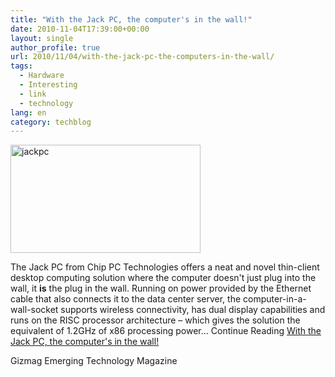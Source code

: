 ```yaml
---
title: "With the Jack PC, the computer's in the wall!"
date: 2010-11-04T17:39:00+00:00
layout: single
author_profile: true
url: 2010/11/04/with-the-jack-pc-the-computers-in-the-wall/
tags:
  - Hardware
  - Interesting
  - link
  - technology
lang: en
category: techblog
---
```

[<img title="jackpc" border="0" alt="jackpc" src="http://lh3.ggpht.com/_vaUVXcmC3OI/TNLoxFrUBPI/AAAAAAAADCI/IXmU_YeZugo/jackpc_thumb.jpg?imgmax=800" width="304" height="173" />](http://lh5.ggpht.com/_vaUVXcmC3OI/TNLovl7c74I/AAAAAAAADCE/qJt6eRjhznM/s1600-h/jackpc%5B2%5D.jpg)

The Jack PC from Chip PC Technologies offers a neat and novel thin-client desktop computing solution where the computer doesn't just plug into the wall, it **is** the plug in the wall. Running on power provided by the Ethernet cable that also connects it to the data center server, the computer-in-a-wall-socket supports wireless connectivity, has dual display capabilities and runs on the RISC processor architecture – which gives the solution the equivalent of 1.2GHz of x86 processing power… Continue Reading [With the Jack PC, the computer's in the wall!](http://www.gizmag.com/jack-pc-plug-sized-thin-client-computing-solution/16799/)

Gizmag Emerging Technology Magazine